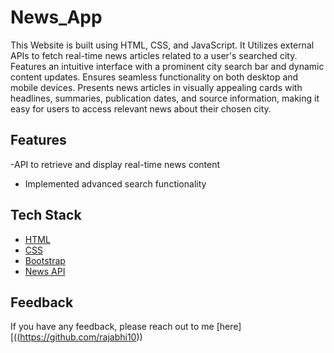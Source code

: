 # News_App


This Website is built using HTML, CSS, and JavaScript.
It Utilizes external APIs to fetch real-time news articles related to a user's searched city.
Features an intuitive interface with a prominent city search bar and dynamic content updates.
Ensures seamless functionality on both desktop and mobile devices.
Presents news articles in visually appealing cards with headlines, summaries, publication dates, and source information, making it easy for users to access relevant news about their chosen city.




## Features

-API to retrieve and display real-time news content
- Implemented advanced search functionality




## Tech Stack

* [HTML](https://html.com/)
* [CSS](https://www.css3.com/)
* [Bootstrap](https://getbootstrap.com/)
* [News API](https://newsapi.org)




## Feedback

If you have any feedback, please reach out to me [here][((https://github.com/rajabhi10))
